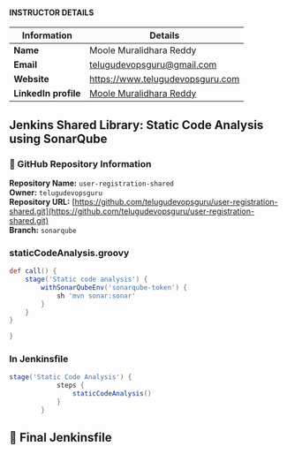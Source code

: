 #### INSTRUCTOR DETAILS

|  Information             | Details                                                                      |
|----------------------    |------------------------------------------------------------------------------|
| **Name**                 | Moole Muralidhara Reddy                                                      |
| **Email**                | telugudevopsguru@gmail.com                                                |
| **Website**              | https://www.telugudevopsguru.com               |
| **LinkedIn profile**     | [Moole Muralidhara Reddy](https://www.linkedin.com/in/moole-muralidhara-reddy) |

## **Jenkins Shared Library:  Static Code Analysis using SonarQube** 

### 📂 GitHub Repository Information

**Repository Name:** `user-registration-shared`  
**Owner:** `telugudevopsguru`  
**Repository URL:** [https://github.com/telugudevopsguru/user-registration-shared.git](https://github.com/telugudevopsguru/user-registration-shared.git)  
**Branch:** `sonarqube`

### **staticCodeAnalysis.groovy**

```groovy
def call() {
    stage('Static code analysis') {
        withSonarQubeEnv('sonarqube-token') {
            sh 'mvn sonar:sonar'
        }
    }
}

}

```

### **In Jenkinsfile**

```groovy
stage('Static Code Analysis') {
            steps {
                staticCodeAnalysis()
            }
        }
```

## 📄 Final Jenkinsfile

```groovy

```

